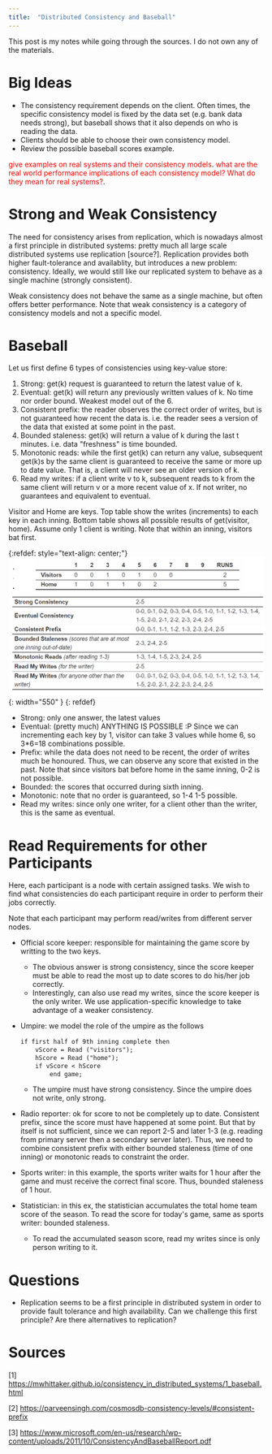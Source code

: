 ```yaml
---
title:  "Distributed Consistency and Baseball"
---
```


This post is my notes while going through the sources. I do not own any of the materials.

# Big Ideas
- The consistency requirement depends on the client. Often times, the specific consistency 
model is fixed by the data set (e.g. bank data needs strong), but baseball shows that it also
depends on who is reading the data.
- Clients should be able to choose their own consistency model.
- Review the possible baseball scores example.


<span style="color:red"> give examples on real systems and their consistency models</span>.
<span style="color:red"> what are the real world performance implications of each 
consistency model? What do they mean for real systems?</span>.

# Strong and Weak Consistency
The need for consistency arises from replication, which is nowadays almost a first principle in distributed systems: pretty much
all large scale distributed systems use replication [source?]. Replication provides both higher fault-tolerance and availablity, but
introduces a new problem: consistency. Ideally, we would still like our replicated system to behave as a single machine (strongly consistent).

Weak consistency does not behave the same as a single machine, but often offers better performance. Note that weak consistency
is a category of consistency models and not a specific model. 

# Baseball
Let us first define 6 types of consistencies using key-value store:
1. Strong: get(k) request is guaranteed to return the latest value of k.
2. Eventual: get(k) will return any previously written values of k. No time nor order bound. Weakest model out of the 6.
3. Consistent prefix: the reader observes the correct order of writes, but is not guaranteed how recent the data is. i.e. the reader sees
a version of the data that existed at some point in the past.
4. Bounded staleness: get(k) will return a value of k during the last t minutes. i.e. data "freshness" is time bounded. 
5. Monotonic reads: while the first get(k) can return any value, subsequent get(k)s by the same client is guaranteed to
receive the same or more up to date value. That is, a client will never see an older version of k. 
6. Read my writes: if a client write v to k, subsequent reads to k from the same client will return v or a more recent value of x.
If not writer, no guarantees and equivalent to eventual.


Visitor and Home are keys. Top table show the writes (increments) to each key in each inning. Bottom table shows all possible
results of get(visitor, home). Assume only 1 client is writing. Note that within an inning, visitors bat first.

{:refdef: style="text-align: center;"}
![](/assets/images/posts/distr_consist/baseball.png){: width="550" }
{: refdef}

- Strong: only one answer, the latest values
- Eventual: (pretty much) ANYTHING IS POSSIBLE :P Since we can incrementing each key by 1, visitor can take 3 values 
while home 6, so 3\*6=18 combinations possible.
- Prefix: while the data does not need to be recent, the order of writes much be honoured. Thus, we can observe any score 
that existed in the past. Note that since visitors bat before home in the same inning, 0-2 is not possible.
- Bounded: the scores that occurred during sixth inning.
- Monotonic: note that no order is guaranteed, so 1-4 1-5 possible.
- Read my writes: since only one writer, for a client other than the writer, this is the same as eventual. 

# Read Requirements for other Participants
Here, each participant is a node with certain assigned tasks. We wish to find what consistencies do
each participant require in order to perform their jobs correctly.

Note that each participant may perform read/writes from different server nodes.

- Official score keeper: responsible for maintaining the game score by writting to the two keys.
    - The obvious answer is strong consistency, since the score keeper must be able to read the most
    up to date scores to do his/her job correctly. 
    - Interestingly, can also use read my writes, since the score keeper is the only writer. 
    We use application-specific knowledge to take advantage of a weaker consistency. 

- Umpire: we model the role of the umpire as the follows
    ```
    if first half of 9th inning complete then
        vScore = Read ("visitors");
        hScore = Read ("home");
        if vScore < hScore
            end game;
    ```
    - The umpire must have strong consistency. Since the umpire does not write, only strong.

- Radio reporter: ok for score to not be completely up to date. Consistent prefix, since the
score must have happened at some point. But that by itself is not sufficient, since we can
report 2-5 and later 1-3 (e.g. reading from primary server then a secondary server later). 
Thus, we need to combine consistent prefix with either bounded staleness (time of one inning)
or monotonic reads to constraint the order.

- Sports writer: in this example, the sports writer waits for 1 hour after the game and must
receive the correct final score. Thus, bounded staleness of 1 hour. 

- Statistician: in this ex, the statistician accumulates the total home team score of the 
season. To read the score for today's game, same as sports writer: bounded staleness.
    - To read the accumulated season score, read my writes since is only person writing to it.

# Questions
- Replication seems to be a first principle in distributed system in order to provide fault tolerance and high availability. 
Can we challenge this first principle? Are there alternatives to replication?

# Sources
[1] https://mwhittaker.github.io/consistency_in_distributed_systems/1_baseball.html

[2] https://parveensingh.com/cosmosdb-consistency-levels/#consistent-prefix

[3] https://www.microsoft.com/en-us/research/wp-content/uploads/2011/10/ConsistencyAndBaseballReport.pdf
